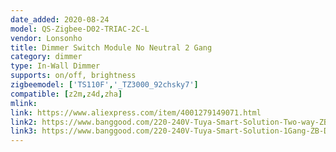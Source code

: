 ```yaml
---
date_added: 2020-08-24
model: QS-Zigbee-D02-TRIAC-2C-L
vendor: Lonsonho
title: Dimmer Switch Module No Neutral 2 Gang 
category: dimmer
type: In-Wall Dimmer
supports: on/off, brightness
zigbeemodel: ['TS110F','_TZ3000_92chsky7']
compatible: [z2m,z4d,zha]
mlink: 
link: https://www.aliexpress.com/item/4001279149071.html
link2: https://www.banggood.com/220-240V-Tuya-Smart-Solution-Two-way-ZB-Dimming-Switch-Smart-Home-Modification-Module-p-1790203.html
link3: https://www.banggood.com/220-240V-Tuya-Smart-Solution-1Gang-ZB-Dimming-Switch-Smart-Home-Modification-Module-p-1790204.html
---
```

